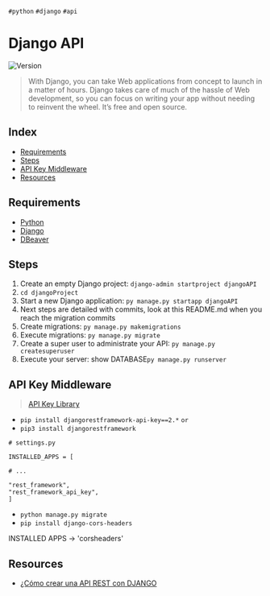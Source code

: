 `#python` `#django` `#api`

# Django API <!-- omit in toc -->

<p>
  <img alt="Version" src="https://img.shields.io/badge/version-1.0-blue.svg?cacheSeconds=2592000" />
</p>

> With Django, you can take Web applications from concept to launch in a matter of hours.
> Django takes care of much of the hassle of Web development, so you can focus on writing your app without needing to reinvent the wheel.
> It’s free and open source.

## Index <!-- omit in toc -->

- [Requirements](#requirements)
- [Steps](#steps)
- [API Key Middleware](#api-key-middleware)
- [Resources](#resources)

## Requirements

- [Python](https://www.python.org/downloads/)
- [Django](https://www.djangoproject.com/)
- [DBeaver](https://dbeaver.io/)

## Steps

1. Create an empty Django project: `django-admin startproject djangoAPI`
2. `cd djangoProject`
3. Start a new Django application: `py manage.py startapp djangoAPI`
4. Next steps are detailed with commits, look at this README.md when you reach the migration commits
5. Create migrations: `py manage.py makemigrations`
6. Execute migrations: `py manage.py migrate`
7. Create a super user to administrate your API: `py manage.py createsuperuser`
8. Execute your server: show DATABASE`py manage.py runserver`

## API Key Middleware

> [API Key Library](https://pypi.org/project/djangorestframework-api-key/)

- `pip install djangorestframework-api-key==2.*`
  `or`
- `pip3 install djangorestframework`

```
# settings.py

INSTALLED_APPS = [

# ...

"rest_framework",
"rest_framework_api_key",
]
```

- `python manage.py migrate`
- `pip install django-cors-headers`

INSTALLED APPS -> 'corsheaders'

## Resources

- [¿Cómo crear una API REST con DJANGO](https://youtu.be/XqRBb_4CLS4)
